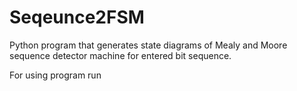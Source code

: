 # Seqeunce2FSM
Python program that generates state diagrams of Mealy and Moore sequence detector machine for entered bit sequence.

For using program run <python3 seq2fsm.py>
